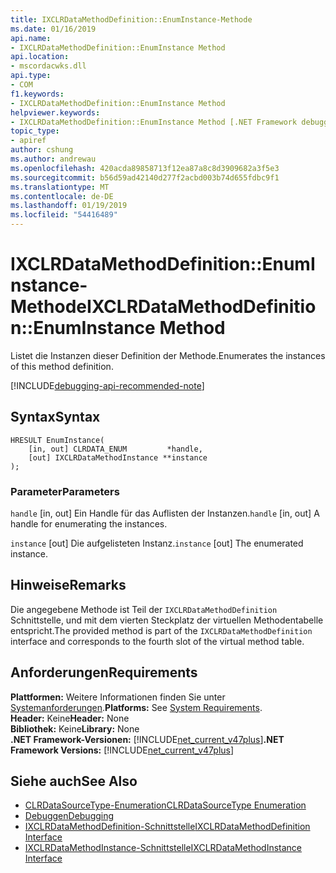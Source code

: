 ```yaml
---
title: IXCLRDataMethodDefinition::EnumInstance-Methode
ms.date: 01/16/2019
api.name:
- IXCLRDataMethodDefinition::EnumInstance Method
api.location:
- mscordacwks.dll
api.type:
- COM
f1.keywords:
- IXCLRDataMethodDefinition::EnumInstance Method
helpviewer.keywords:
- IXCLRDataMethodDefinition::EnumInstance Method [.NET Framework debugging]
topic_type:
- apiref
author: cshung
ms.author: andrewau
ms.openlocfilehash: 420acda89858713f12ea87a8c8d3909682a3f5e3
ms.sourcegitcommit: b56d59ad42140d277f2acbd003b74d655fdbc9f1
ms.translationtype: MT
ms.contentlocale: de-DE
ms.lasthandoff: 01/19/2019
ms.locfileid: "54416489"
---
```

# <a name="ixclrdatamethoddefinitionenuminstance-method"></a><span data-ttu-id="46d2c-102">IXCLRDataMethodDefinition::EnumInstance-Methode</span><span class="sxs-lookup"><span data-stu-id="46d2c-102">IXCLRDataMethodDefinition::EnumInstance Method</span></span>

<span data-ttu-id="46d2c-103">Listet die Instanzen dieser Definition der Methode.</span><span class="sxs-lookup"><span data-stu-id="46d2c-103">Enumerates the instances of this method definition.</span></span>

[!INCLUDE[debugging-api-recommended-note](../../../../includes/debugging-api-recommended-note.md)]

## <a name="syntax"></a><span data-ttu-id="46d2c-104">Syntax</span><span class="sxs-lookup"><span data-stu-id="46d2c-104">Syntax</span></span>

```
HRESULT EnumInstance(
    [in, out] CLRDATA_ENUM         *handle,
    [out] IXCLRDataMethodInstance **instance
);
```

### <a name="parameters"></a><span data-ttu-id="46d2c-105">Parameter</span><span class="sxs-lookup"><span data-stu-id="46d2c-105">Parameters</span></span>

<span data-ttu-id="46d2c-106">`handle` [in, out] Ein Handle für das Auflisten der Instanzen.</span><span class="sxs-lookup"><span data-stu-id="46d2c-106">`handle` [in, out] A handle for enumerating the instances.</span></span>

<span data-ttu-id="46d2c-107">`instance` [out] Die aufgelisteten Instanz.</span><span class="sxs-lookup"><span data-stu-id="46d2c-107">`instance` [out] The enumerated instance.</span></span>

## <a name="remarks"></a><span data-ttu-id="46d2c-108">Hinweise</span><span class="sxs-lookup"><span data-stu-id="46d2c-108">Remarks</span></span>

<span data-ttu-id="46d2c-109">Die angegebene Methode ist Teil der `IXCLRDataMethodDefinition` Schnittstelle, und mit dem vierten Steckplatz der virtuellen Methodentabelle entspricht.</span><span class="sxs-lookup"><span data-stu-id="46d2c-109">The provided method is part of the `IXCLRDataMethodDefinition` interface and corresponds to the fourth slot of the virtual method table.</span></span>

## <a name="requirements"></a><span data-ttu-id="46d2c-110">Anforderungen</span><span class="sxs-lookup"><span data-stu-id="46d2c-110">Requirements</span></span>

<span data-ttu-id="46d2c-111">**Plattformen:** Weitere Informationen finden Sie unter [Systemanforderungen](../../../../docs/framework/get-started/system-requirements.md).</span><span class="sxs-lookup"><span data-stu-id="46d2c-111">**Platforms:** See [System Requirements](../../../../docs/framework/get-started/system-requirements.md).</span></span>  
<span data-ttu-id="46d2c-112">**Header:** Keine</span><span class="sxs-lookup"><span data-stu-id="46d2c-112">**Header:** None</span></span>  
<span data-ttu-id="46d2c-113">**Bibliothek:** Keine</span><span class="sxs-lookup"><span data-stu-id="46d2c-113">**Library:** None</span></span>  
<span data-ttu-id="46d2c-114">**.NET Framework-Versionen:** [!INCLUDE[net_current_v47plus](../../../../includes/net-current-v47plus.md)]</span><span class="sxs-lookup"><span data-stu-id="46d2c-114">**.NET Framework Versions:** [!INCLUDE[net_current_v47plus](../../../../includes/net-current-v47plus.md)]</span></span>  

## <a name="see-also"></a><span data-ttu-id="46d2c-115">Siehe auch</span><span class="sxs-lookup"><span data-stu-id="46d2c-115">See Also</span></span>

- [<span data-ttu-id="46d2c-116">CLRDataSourceType-Enumeration</span><span class="sxs-lookup"><span data-stu-id="46d2c-116">CLRDataSourceType Enumeration</span></span>](../../../../docs/framework/unmanaged-api/debugging/clrdatasourcetype-enumeration.md)
- [<span data-ttu-id="46d2c-117">Debuggen</span><span class="sxs-lookup"><span data-stu-id="46d2c-117">Debugging</span></span>](../../../../docs/framework/unmanaged-api/debugging/index.md)
- [<span data-ttu-id="46d2c-118">IXCLRDataMethodDefinition-Schnittstelle</span><span class="sxs-lookup"><span data-stu-id="46d2c-118">IXCLRDataMethodDefinition Interface</span></span>](../../../../docs/framework/unmanaged-api/debugging/ixclrdatamethoddefinition-interface.md)
- [<span data-ttu-id="46d2c-119">IXCLRDataMethodInstance-Schnittstelle</span><span class="sxs-lookup"><span data-stu-id="46d2c-119">IXCLRDataMethodInstance Interface</span></span>](../../../../docs/framework/unmanaged-api/debugging/ixclrdatamethodinstance-interface.md)
